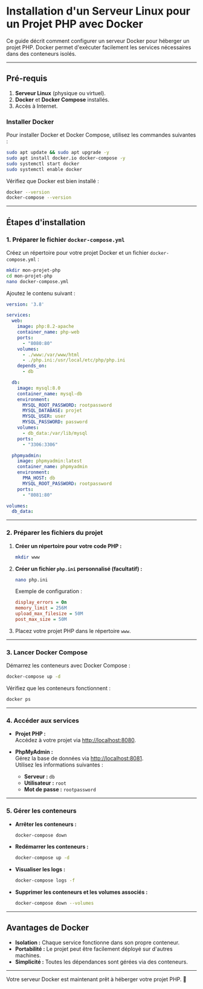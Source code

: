 
# Installation d'un Serveur Linux pour un Projet PHP avec Docker

Ce guide décrit comment configurer un serveur Docker pour héberger un projet PHP. Docker permet d'exécuter facilement les services nécessaires dans des conteneurs isolés.

---

## Pré-requis

1. **Serveur Linux** (physique ou virtuel).
2. **Docker** et **Docker Compose** installés.
3. Accès à Internet.

### Installer Docker
Pour installer Docker et Docker Compose, utilisez les commandes suivantes :
```bash
sudo apt update && sudo apt upgrade -y
sudo apt install docker.io docker-compose -y
sudo systemctl start docker
sudo systemctl enable docker
```

Vérifiez que Docker est bien installé :
```bash
docker --version
docker-compose --version
```

---

## Étapes d'installation

### 1. Préparer le fichier `docker-compose.yml`

Créez un répertoire pour votre projet Docker et un fichier `docker-compose.yml` :
```bash
mkdir mon-projet-php
cd mon-projet-php
nano docker-compose.yml
```

Ajoutez le contenu suivant :

```yaml
version: '3.8'

services:
  web:
    image: php:8.2-apache
    container_name: php-web
    ports:
      - "8080:80"
    volumes:
      - ./www:/var/www/html
      - ./php.ini:/usr/local/etc/php/php.ini
    depends_on:
      - db

  db:
    image: mysql:8.0
    container_name: mysql-db
    environment:
      MYSQL_ROOT_PASSWORD: rootpassword
      MYSQL_DATABASE: projet
      MYSQL_USER: user
      MYSQL_PASSWORD: password
    volumes:
      - db_data:/var/lib/mysql
    ports:
      - "3306:3306"

  phpmyadmin:
    image: phpmyadmin:latest
    container_name: phpmyadmin
    environment:
      PMA_HOST: db
      MYSQL_ROOT_PASSWORD: rootpassword
    ports:
      - "8081:80"

volumes:
  db_data:
```

---

### 2. Préparer les fichiers du projet

1. **Créer un répertoire pour votre code PHP :**
   ```bash
   mkdir www
   ```
2. **Créer un fichier `php.ini` personnalisé (facultatif) :**
   ```bash
   nano php.ini
   ```
   Exemple de configuration :
   ```ini
   display_errors = On
   memory_limit = 256M
   upload_max_filesize = 50M
   post_max_size = 50M
   ```
3. Placez votre projet PHP dans le répertoire `www`.

---

### 3. Lancer Docker Compose

Démarrez les conteneurs avec Docker Compose :
```bash
docker-compose up -d
```

Vérifiez que les conteneurs fonctionnent :
```bash
docker ps
```

---

### 4. Accéder aux services

- **Projet PHP :**  
  Accédez à votre projet via [http://localhost:8080](http://localhost:8080).

- **PhpMyAdmin :**  
  Gérez la base de données via [http://localhost:8081](http://localhost:8081).  
  Utilisez les informations suivantes :
  - **Serveur :** `db`
  - **Utilisateur :** `root`
  - **Mot de passe :** `rootpassword`

---

### 5. Gérer les conteneurs

- **Arrêter les conteneurs :**
  ```bash
  docker-compose down
  ```

- **Redémarrer les conteneurs :**
  ```bash
  docker-compose up -d
  ```

- **Visualiser les logs :**
  ```bash
  docker-compose logs -f
  ```

- **Supprimer les conteneurs et les volumes associés :**
  ```bash
  docker-compose down --volumes
  ```

---

## Avantages de Docker
- **Isolation :** Chaque service fonctionne dans son propre conteneur.
- **Portabilité :** Le projet peut être facilement déployé sur d'autres machines.
- **Simplicité :** Toutes les dépendances sont gérées via des conteneurs.

---

Votre serveur Docker est maintenant prêt à héberger votre projet PHP. 🎉
